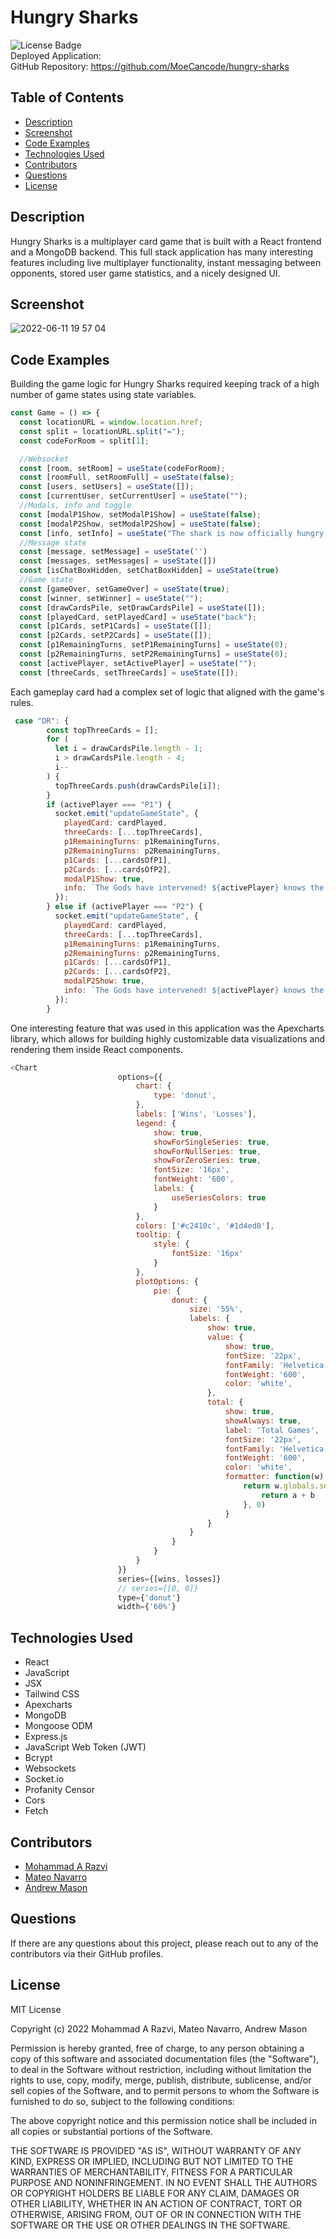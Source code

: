 # Hungry Sharks

![License Badge](https://img.shields.io/badge/License-MIT-blue)  
Deployed Application:  
GitHub Repository: https://github.com/MoeCancode/hungry-sharks

## Table of Contents

- [Description](#description)
- [Screenshot](#screenshot)
- [Code Examples](#code-examples)
- [Technologies Used](#technologies-used)
- [Contributors](#contributors)
- [Questions](#questions)
- [License](#license)

## Description

Hungry Sharks is a multiplayer card game that is built with a React frontend and a MongoDB backend. This full stack application has many interesting features including live multiplayer functionality, instant messaging between opponents, stored user game statistics, and a nicely designed UI.

## Screenshot

![2022-06-11 19 57 04](https://user-images.githubusercontent.com/99947655/173212352-40d96d5a-b440-46c2-8453-20a0e6e4e7ea.gif)

## Code Examples

Building the game logic for Hungry Sharks required keeping track of a high number of game states using state variables.

```js
const Game = () => {
  const locationURL = window.location.href;
  const split = locationURL.split("=");
  const codeForRoom = split[1];

  //Websocket
  const [room, setRoom] = useState(codeForRoom);
  const [roomFull, setRoomFull] = useState(false);
  const [users, setUsers] = useState([]);
  const [currentUser, setCurrentUser] = useState("");
  //Modals, info and toggle
  const [modalP1Show, setModalP1Show] = useState(false);
  const [modalP2Show, setModalP2Show] = useState(false);
  const [info, setInfo] = useState("The shark is now officially hungry!");
  //Message state
  const [message, setMessage] = useState('')
  const [messages, setMessages] = useState([])
  const [isChatBoxHidden, setChatBoxHidden] = useState(true)
  //Game state
  const [gameOver, setGameOver] = useState(true);
  const [winner, setWinner] = useState("");
  const [drawCardsPile, setDrawCardsPile] = useState([]);
  const [playedCard, setPlayedCard] = useState("back");
  const [p1Cards, setP1Cards] = useState([]);
  const [p2Cards, setP2Cards] = useState([]);
  const [p1RemainingTurns, setP1RemainingTurns] = useState(0);
  const [p2RemainingTurns, setP2RemainingTurns] = useState(0);
  const [activePlayer, setActivePlayer] = useState("");
  const [threeCards, setThreeCards] = useState([]);
```

Each gameplay card had a complex set of logic that aligned with the game's rules.

```js
 case "DR": {
        const topThreeCards = [];
        for (
          let i = drawCardsPile.length - 1;
          i > drawCardsPile.length - 4;
          i--
        ) {
          topThreeCards.push(drawCardsPile[i]);
        }
        if (activePlayer === "P1") {
          socket.emit("updateGameState", {
            playedCard: cardPlayed,
            threeCards: [...topThreeCards],
            p1RemainingTurns: p1RemainingTurns,
            p2RemainingTurns: p2RemainingTurns,
            p1Cards: [...cardsOfP1],
            p2Cards: [...cardsOfP2],
            modalP1Show: true,
            info: `The Gods have intervened! ${activePlayer} knows the next 3 cards in the deck`,
          });
        } else if (activePlayer === "P2") {
          socket.emit("updateGameState", {
            playedCard: cardPlayed,
            threeCards: [...topThreeCards],
            p1RemainingTurns: p1RemainingTurns,
            p2RemainingTurns: p2RemainingTurns,
            p1Cards: [...cardsOfP1],
            p2Cards: [...cardsOfP2],
            modalP2Show: true,
            info: `The Gods have intervened! ${activePlayer} knows the next 3 cards in the deck`,
          });
        }
```

One interesting feature that was used in this application was the Apexcharts library, which allows for building highly customizable data visualizations and rendering them inside React components.

```js
<Chart
                        options={{
                            chart: {
                                type: 'donut',
                            },
                            labels: ['Wins', 'Losses'],
                            legend: {
                                show: true,
                                showForSingleSeries: true,
                                showForNullSeries: true,
                                showForZeroSeries: true,
                                fontSize: '16px',
                                fontWeight: '600',
                                labels: {
                                    useSeriesColors: true
                                }
                            },
                            colors: ['#c2410c', '#1d4ed8'],
                            tooltip: {
                                style: {
                                    fontSize: '16px'
                                }
                            },
                            plotOptions: {
                                pie: {
                                    donut: {
                                        size: '55%',
                                        labels: {
                                            show: true,
                                            value: {
                                                show: true,
                                                fontSize: '22px',
                                                fontFamily: 'Helvetica, Arial, sans-serif',
                                                fontWeight: '600',
                                                color: 'white',
                                            },
                                            total: {
                                                show: true,
                                                showAlways: true,
                                                label: 'Total Games',
                                                fontSize: '22px',
                                                fontFamily: 'Helvetica, Arial, sans-serif',
                                                fontWeight: '600',
                                                color: 'white',
                                                formatter: function(w) {
                                                    return w.globals.seriesTotals.reduce((a, b) => {
                                                        return a + b
                                                    }, 0)
                                                }
                                            }
                                        }
                                    }
                                }
                            }
                        }}
                        series={[wins, losses]}
                        // series={[0, 0]}
                        type={'donut'}
                        width={'60%'}
```

## Technologies Used

- React
- JavaScript
- JSX
- Tailwind CSS
- Apexcharts
- MongoDB
- Mongoose ODM
- Express.js
- JavaScript Web Token (JWT)
- Bcrypt
- Websockets
- Socket.io
- Profanity Censor
- Cors
- Fetch

## Contributors

- [Mohammad A Razvi](https://github.com/MoeCancode)
- [Mateo Navarro](https://github.com/mateonav98)
- [Andrew Mason](https://github.com/atmason90)

## Questions

If there are any questions about this project, please reach out to any of the contributors via their GitHub profiles.

## License

MIT License

Copyright (c) 2022 Mohammad A Razvi, Mateo Navarro, Andrew Mason

Permission is hereby granted, free of charge, to any person obtaining a copy of this software and associated documentation files (the "Software"), to deal in the Software without restriction, including without limitation the rights to use, copy, modify, merge, publish, distribute, sublicense, and/or sell copies of the Software, and to permit persons to whom the Software is furnished to do so, subject to the following conditions:

The above copyright notice and this permission notice shall be included in all copies or substantial portions of the Software.

THE SOFTWARE IS PROVIDED "AS IS", WITHOUT WARRANTY OF ANY KIND, EXPRESS OR IMPLIED, INCLUDING BUT NOT LIMITED TO THE WARRANTIES OF MERCHANTABILITY, FITNESS FOR A PARTICULAR PURPOSE AND NONINFRINGEMENT. IN NO EVENT SHALL THE AUTHORS OR COPYRIGHT HOLDERS BE LIABLE FOR ANY CLAIM, DAMAGES OR OTHER LIABILITY, WHETHER IN AN ACTION OF CONTRACT, TORT OR OTHERWISE, ARISING FROM, OUT OF OR IN CONNECTION WITH THE SOFTWARE OR THE USE OR OTHER DEALINGS IN THE SOFTWARE.
